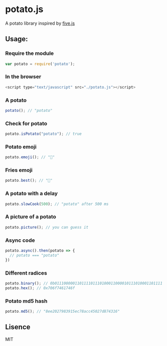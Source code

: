 # potato.js

A potato library inspired by [five.js](https://github.com/jackdclark/five)

## Usage:
### Require the module

```javascript
var potato = require('potato');
```

### In the browser

```javascript
<script type="text/javascript" src="./potato.js"></script>
```

### A potato

```javascript
potato(); // "potato"
```

### Check for potato

```javascript
potato.isPotato("potato"); // true
```

### Potato emoji

```javascript
potato.emoji(); // "🥔"
```

### Fries emoji

```javascript
potato.best(); // "🍟"
```

### A potato with a delay

```javascript
potato.slowCook(500); // "potato" after 500 ms
```

### A picture of a potato

```javascript
potato.picture(); // you can guess it
```

### Async code

```javascript
potato.async().then(potato => {
  // potato === "potato"
})
```

### Different radices

```javascript
potato.binary(); // 0b011100000110111101110100011000010111010001101111
potato.hex(); // 0x706f7461746f
```

### Potato md5 hash

```javascript
potato.md5(); // "8ee2027983915ec78acc45027d874316"
```

## Lisence
MIT